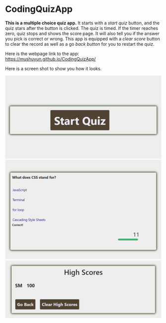 # CodingQuizApp
**This is a multiple choice quiz app.** It starts with a _start quiz_ button, and the quiz stars after the button is clicked. The quiz is timed. If the timer reaches zero, quiz stops and shows the score page. It will also tell you if the answer you pick is correct or wrong. 
This app is equipped with a _clear score_ button to clear the record as well as a go _back button_ for you to restart the quiz.

Here is the webpage link to the app: https://mushuyun.github.io/CodingQuizApp/

Here is a screen shot to show you how it looks.

![CodingQuizApp Screen Shots](images/screenShot1.png)
![CodingQuizApp Screen Shots](images/screenShot2.png)
![CodingQuizApp Screen Shots](images/ScreenShot3.png)
